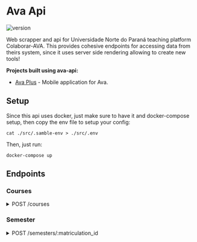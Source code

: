 # Ava Api
![version](https://img.shields.io/badge/Version-0.0.1--beta-orange)

Web scrapper and api for Universidade Norte do Paraná teaching platform Colaborar-AVA.
This provides cohesive endpoints for accessing data from theirs system, since it
uses server side rendering allowing to create new tools!

**Projects built using ava-api:**

* [Ava Plus](https://github.com/danieltvaz/avaplus) - Mobile application for Ava.

## Setup

Since this api uses docker, just make sure to have it and docker-compose setup,
then copy the env file to setup your config:

```
cat ./src/.samble-env > ./src/.env 
```

Then, just run:

```
docker-compose up
```

## Endpoints

### **Courses**

<details>
<summary>POST /courses</summary>

**Returns a list of courses**

- **Request Body**

```json
{
  "login": "ava-login",
  "password": "ava-password",
}
```

- **Code** `200`

```json
[
  {
    "name": string,
    "semesters": [
      {
        "matriculation_id": string, 
        "semester_number": number, 
        "semester_name": string,
      },
    ]
  }
]
```
</details>

### **Semester**

<details>
<summary>POST /semesters/:matriculation_id</summary>

**Returns all activities in a semester**

- **Request Body**

```json
{
  "login": "ava-login",
  "password": "ava-password",
}
```

- **Code** `200`

```json
[
  {
    "name": string,
    "report_card_id?": string,
    "activities?": [
      {
        "name": string,
        "date": {
          "init": string,
          "end": string,
        }, 
      }
    ]
  }
]
      
```
</details>